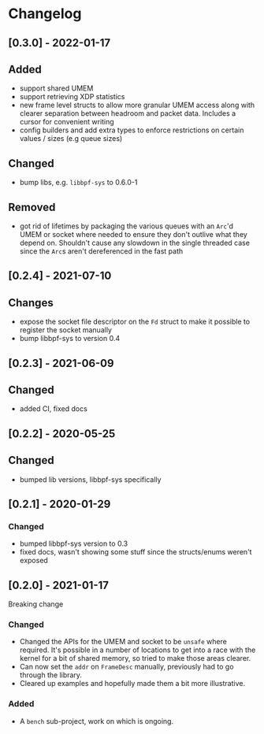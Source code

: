# Changelog

## [0.3.0] - 2022-01-17

## Added
- support shared UMEM
- support retrieving XDP statistics
- new frame level structs to allow more granular UMEM access along
  with clearer separation between headroom and packet data. Includes a
  cursor for convenient writing
- config builders and add extra types to enforce restrictions on
  certain values / sizes (e.g queue sizes)

## Changed
- bump libs, e.g. `libbpf-sys` to 0.6.0-1

## Removed
- got rid of lifetimes by packaging the various queues with an `Arc`'d
  UMEM or socket where needed to ensure they don't outlive what they
  depend on. Shouldn't cause any slowdown in the single threaded case
  since the `Arc`s aren't dereferenced in the fast path

## [0.2.4] - 2021-07-10

## Changes
- expose the socket file descriptor on the `Fd` struct to make it
  possible to register the socket manually
- bump libbpf-sys to version 0.4

## [0.2.3] - 2021-06-09

## Changed
- added CI, fixed docs

## [0.2.2] - 2020-05-25

## Changed
- bumped lib versions, libbpf-sys specifically

## [0.2.1] - 2020-01-29

### Changed
- bumped libbpf-sys version to 0.3
- fixed docs, wasn't showing some stuff since the structs/enums
  weren't exposed

## [0.2.0] - 2021-01-17
Breaking change

### Changed
- Changed the APIs for the UMEM and socket to be `unsafe` where
  required. It's possible in a number of locations to get into a race
  with the kernel for a bit of shared memory, so tried to make those
  areas clearer.
- Can now set the `addr` on `FrameDesc` manually, previously had to go
  through the library.
- Cleared up examples and hopefully made them a bit more illustrative.

### Added
- A `bench` sub-project, work on which is ongoing.
